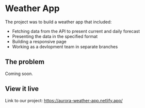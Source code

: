 # Weather App

The project was to build a weather app that included:
- Fetching data from the API to present current and daily forecast
- Presenting the data in the specified format
- Building a responsive page
- Working as a devlopment team in separate branches

## The problem

Coming soon.

## View it live

Link to our project: https://aurora-weather-app.netlify.app/
